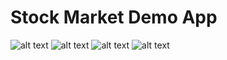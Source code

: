 # Stock Market Demo App

![alt text](/doc/1.jpg "Home")
![alt text](/doc/2.jpg "People")
![alt text](/doc/3.jpg "Reels")
![alt text](/doc/4.jpg "Stocks")